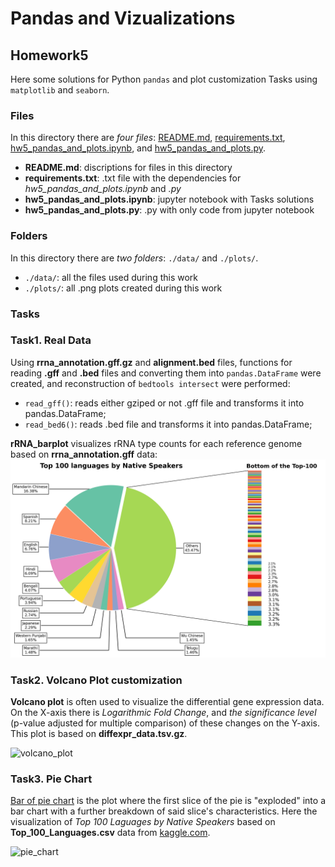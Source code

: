 # Pandas and Vizualizations
## Homework5

Here some solutions for Python `pandas` and plot customization Tasks using `matplotlib` and `seaborn`.

### Files
In this directory there are *four files*: [README.md](./README.md), [requirements.txt](./requirements.txt), [hw5_pandas_and_plots.ipynb](./hw5_pandas_and_plots.ipynb), and [hw5_pandas_and_plots.py](./hw5_pandas_and_plots.py).

- **README.md**: discriptions for files in this directory
- **requirements.txt**: .txt file with the dependencies for *hw5_pandas_and_plots.ipynb* and *.py* 
- **hw5_pandas_and_plots.ipynb**: jupyter notebook with Tasks solutions
- **hw5_pandas_and_plots.py**: .py with only code from jupyter notebook

### Folders
In this directory there are *two folders*: `./data/` and `./plots/`.

- `./data/`: all the files used during this work
- `./plots/`: all .png plots created during this work

### Tasks

### Task1. Real Data

Using **rrna_annotation.gff.gz** and **alignment.bed** files, functions for reading **.gff** and **.bed** files and converting them into `pandas.DataFrame` were created, and reconstruction of `bedtools intersect` were performed:

- `read_gff()`: reads either gziped or not .gff file and transforms it into pandas.DataFrame;
- `read_bed6()`: reads .bed file and transforms it into pandas.DataFrame; 

**rRNA_barplot** visualizes rRNA type counts for each reference genome based on **rrna_annotation.gff** data:
![rRNA_barplot](./plots/pie_chart.png)

### Task2. Volcano Plot customization

**Volcano plot** is often used to visualize the differential gene expression data. On the X-axis there is *Logarithmic Fold Change*, and *the significance level* (p-value adjusted for multiple comparison) of these changes on the Y-axis. This plot is based on **diffexpr_data.tsv.gz**.

![volcano_plot](volcano_plot.png)

### Task3. Pie Chart

[Bar of pie chart](https://matplotlib.org/stable/gallery/pie_and_polar_charts/bar_of_pie.html) is the plot where the first slice of the pie is "exploded" into a bar chart with a further breakdown of said slice's characteristics. Here the visualization of *Top 100 Laguages by Native Speakers* based on **Top_100_Languages.csv** data from [kaggle.com](https://www.kaggle.com/code/narmelan/exploring-the-100-most-spoken-languages-dataset/data).

![pie_chart](pie_chart.png)
